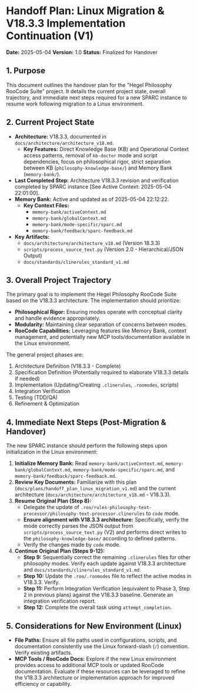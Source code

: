 # Handoff Plan: Linux Migration & V18.3.3 Implementation Continuation (V1)

**Date:** 2025-05-04
**Version:** 1.0
**Status:** Finalized for Handover

## 1. Purpose

This document outlines the handover plan for the "Hegel Philosophy RooCode Suite" project. It details the current project state, overall trajectory, and immediate next steps required for a new SPARC instance to resume work following migration to a Linux environment.

## 2. Current Project State

*   **Architecture:** V18.3.3, documented in `docs/architecture/architecture_v18.md`.
    *   **Key Features:** Direct Knowledge Base (KB) and Operational Context access patterns, removal of `kb-doctor` mode and script dependencies, focus on philosophical rigor, strict separation between KB (`philosophy-knowledge-base/`) and Memory Bank (`memory-bank/`).
*   **Last Completed Step:** Architecture V18.3.3 revision and verification completed by SPARC instance [See Active Context: 2025-05-04 22:01:00].
*   **Memory Bank:** Active and updated as of 2025-05-04 22:12:22.
    *   **Key Context Files:**
        *   `memory-bank/activeContext.md`
        *   `memory-bank/globalContext.md`
        *   `memory-bank/mode-specific/sparc.md`
        *   `memory-bank/feedback/sparc-feedback.md`
*   **Key Artifacts:**
    *   `docs/architecture/architecture_v18.md` (Version 18.3.3)
    *   `scripts/process_source_text.py` (Version 2.0 - Hierarchical/JSON Output)
    *   `docs/standards/clinerules_standard_v1.md`

## 3. Overall Project Trajectory

The primary goal is to implement the Hegel Philosophy RooCode Suite based on the V18.3.3 architecture. The implementation should prioritize:

*   **Philosophical Rigor:** Ensuring modes operate with conceptual clarity and handle evidence appropriately.
*   **Modularity:** Maintaining clear separation of concerns between modes.
*   **RooCode Capabilities:** Leveraging features like Memory Bank, context management, and potentially new MCP tools/documentation available in the Linux environment.

The general project phases are:
1.  Architecture Definition (V18.3.3 - Complete)
2.  Specification Definition (Potentially required to elaborate V18.3.3 details if needed)
3.  Implementation (Updating/Creating `.clinerules`, `.roomodes`, scripts)
4.  Integration Verification
5.  Testing (TDD/QA)
6.  Refinement & Optimization

## 4. Immediate Next Steps (Post-Migration & Handover)

The new SPARC instance should perform the following steps upon initialization in the Linux environment:

1.  **Initialize Memory Bank:** Read `memory-bank/activeContext.md`, `memory-bank/globalContext.md`, `memory-bank/mode-specific/sparc.md`, and `memory-bank/feedback/sparc-feedback.md`.
2.  **Review Key Documents:** Familiarize with this plan (`docs/plans/handoff_plan_linux_migration_v1.md`) and the current architecture (`docs/architecture/architecture_v18.md` - V18.3.3).
3.  **Resume Original Plan (Step 8):**
    *   Delegate the update of `.roo/rules-philosophy-text-processor/philosophy-text-processor.clinerules` to `code` mode.
    *   **Ensure alignment with V18.3.3 architecture:** Specifically, verify the mode correctly parses the JSON output from `scripts/process_source_text.py` (V2) and performs direct writes to the `philosophy-knowledge-base/` according to defined patterns.
    *   Verify the changes made by `code` mode.
4.  **Continue Original Plan (Steps 9-12):**
    *   **Step 9:** Sequentially correct the remaining `.clinerules` files for other philosophy modes. Verify each update against V18.3.3 architecture and `docs/standards/clinerules_standard_v1.md`.
    *   **Step 10:** Update the `.roo/.roomodes` file to reflect the active modes in V18.3.3. Verify.
    *   **Step 11:** Perform Integration Verification (equivalent to Phase 3, Step 2 in previous plans) against the V18.3.3 baseline. Generate an integration verification report.
    *   **Step 12:** Complete the overall task using `attempt_completion`.

## 5. Considerations for New Environment (Linux)

*   **File Paths:** Ensure all file paths used in configurations, scripts, and documentation consistently use the Linux forward-slash (`/`) convention. Verify existing artifacts.
*   **MCP Tools / RooCode Docs:** Explore if the new Linux environment provides access to additional MCP tools or updated RooCode documentation. Evaluate if these resources can be leveraged to refine the V18.3.3 architecture or implementation approach for improved efficiency or capability.